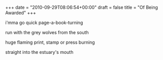 +++
date = "2010-09-29T08:06:54+00:00"
draft = false
title = "Of Being Awarded"
+++
<p>i'mma go quick page-a-book-turning</p>&#13;
<p>run with the grey wolves from the south</p>&#13;
<p>huge flaming print, stamp or press burning</p>&#13;
<p>straight into the estuary's mouth</p> 
